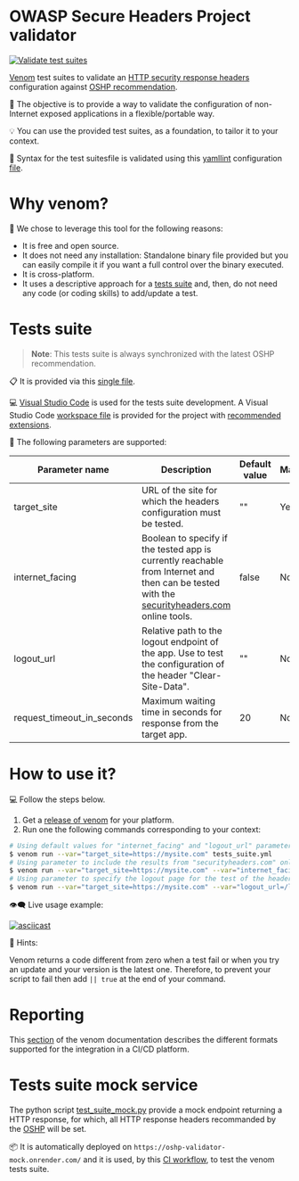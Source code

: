 # OWASP Secure Headers Project validator

[![Validate test suites](https://github.com/oshp/oshp-validator/actions/workflows/validate-tests-suite.yml/badge.svg?branch=main)](https://github.com/oshp/oshp-validator/actions/workflows/validate-tests-suite.yml)

[Venom](https://github.com/ovh/venom) test suites to validate an [HTTP security response headers](https://owasp.org/www-project-secure-headers/#div-headers) configuration against [OSHP recommendation](https://owasp.org/www-project-secure-headers/#div-bestpractices).

🎯 The objective is to provide a way to validate the configuration of non-Internet exposed applications in a flexible/portable way.

💡 You can use the provided test suites, as a foundation, to tailor it to your context.

📑 Syntax for the test suitesfile is validated using this [yamllint](https://yamllint.readthedocs.io) configuration [file](.yamllint).

# Why venom?

🤔 We chose to leverage this tool for the following reasons:

* It is free and open source.
* It does not need any installation: Standalone binary file provided but you can easily compile it if you want a full control over the binary executed.
* It is cross-platform.
* It uses a descriptive approach for a [tests suite](tests_suite.yml) and, then, do not need any code (or coding skills) to add/update a test.

# Tests suite

> **Note**: This tests suite is always synchronized with the latest OSHP recommendation.

📋 It is provided via this [single file](tests_suite.yml).

💻 [Visual Studio Code](https://code.visualstudio.com/) is used for the tests suite development. A Visual Studio Code [workspace file](project.code-workspace) is provided for the project with [recommended extensions](.vscode/extensions.json).

📐 The following parameters are supported:

| **Parameter name**         |                                                                **Description**                                                                                              | **Default value** | **Mandatory** |
|----------------------------|-----------------------------------------------------------------------------------------------------------------------------------------------------------------------------|-------------------|---------------|
| target_site                | URL of the site for which the headers configuration must be tested.                                                                                                         | ""                | Yes           |
| internet_facing            | Boolean to specify if the tested app is currently reachable from Internet and then can be tested with the [securityheaders.com](https://securityheaders.com/) online tools. | false             | No            |
| logout_url                 | Relative path to the logout endpoint of the app. Use to test the configuration of the header "Clear-Site-Data".                                                             | ""                | No            |
| request_timeout_in_seconds | Maximum waiting time in seconds for response from the target app.                                                                                                           | 20                | No            |

# How to use it?

💻 Follow the steps below.

1. Get a [release of venom](https://github.com/ovh/venom#installing) for your platform.
2. Run one the following commands corresponding to your context:

```bash
# Using default values for "internet_facing" and "logout_url" parameters
$ venom run --var="target_site=https://mysite.com" tests_suite.yml
# Using parameter to include the results from "securityheaders.com" online tools
$ venom run --var="target_site=https://mysite.com" --var="internet_facing=true" tests_suite.yml 
# Using parameter to specify the logout page for the test of the header "Clear-Site-Data"
$ venom run --var="target_site=https://mysite.com" --var="logout_url=/logout" tests_suite.yml 
```

:eye_speech_bubble: Live usage example:

[![asciicast](https://asciinema.org/a/391137.svg)](https://asciinema.org/a/391137)

:speech_balloon: Hints:

Venom returns a code different from zero when a test fail or when you try an update and your version is the latest one. Therefore, to prevent your script to fail then add `|| true` at the end of your command.

# Reporting

This [section](https://github.com/ovh/venom#export-tests-report) of the venom documentation describes the different formats supported for the integration in a CI/CD platform.

# Tests suite mock service

The python script [test_suite_mock.py](test_suite_mock.py) provide a mock endpoint returning a HTTP response, for which, all HTTP response headers recommanded by the [OSHP](https://owasp.org/www-project-secure-headers/) will be set.

📦 It is automatically deployed on `https://oshp-validator-mock.onrender.com/` and it is used, by this [CI workflow](.github/workflows/validate-tests-suite.yml), to test the venom tests suite.